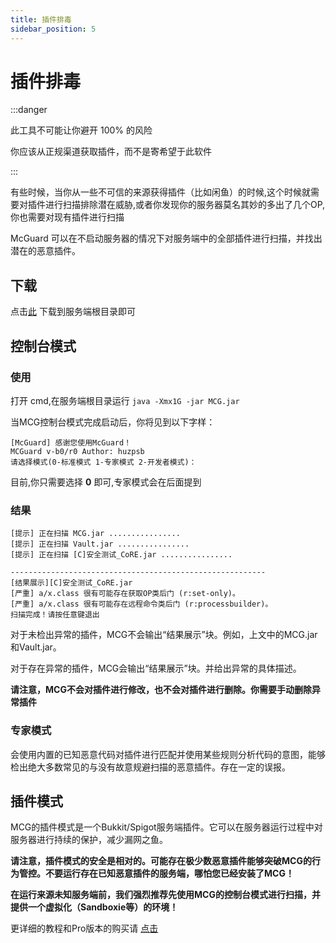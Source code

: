 ```yaml
---
title: 插件排毒
sidebar_position: 5
---
```


# 插件排毒

:::danger

此工具不可能让你避开 100% 的风险

你应该从正规渠道获取插件，而不是寄希望于此软件

:::

有些时候，当你从一些不可信的来源获得插件（比如闲鱼）的时候,这个时候就需要对插件进行扫描排除潜在威胁,或者你发现你的服务器莫名其妙的多出了几个OP,你也需要对现有插件进行扫描

McGuard 可以在不启动服务器的情况下对服务端中的全部插件进行扫描，并找出潜在的恶意插件。

## 下载

点击[此](https://cd.starkettle.com/MCG.jar) 下载到服务端根目录即可

## 控制台模式

### 使用

打开 cmd,在服务端根目录运行 `java -Xmx1G -jar MCG.jar`

当MCG控制台模式完成启动后，你将见到以下字样：

```
[McGuard] 感谢您使用McGuard！
MCGuard v-b0/r0 Author: huzpsb
请选择模式(0-标准模式 1-专家模式 2-开发者模式)：
```

目前,你只需要选择 **0** 即可,专家模式会在后面提到

### 结果

```
[提示] 正在扫描 MCG.jar ................
[提示] 正在扫描 Vault.jar ................
[提示] 正在扫描 [C]安全测试_CoRE.jar ................

---------------------------------------------------------
[结果展示][C]安全测试_CoRE.jar
[严重] a/x.class 很有可能存在获取OP类后门 (r:set-only)。
[严重] a/x.class 很有可能存在远程命令类后门 (r:processbuilder)。
扫描完成！请按任意键退出
```

对于未检出异常的插件，MCG不会输出“结果展示”块。例如，上文中的MCG.jar和Vault.jar。

对于存在异常的插件，MCG会输出“结果展示”块。并给出异常的具体描述。

**请注意，MCG不会对插件进行修改，也不会对插件进行删除。你需要手动删除异常插件**

### 专家模式

会使用内置的已知恶意代码对插件进行匹配并使用某些规则分析代码的意图，能够检出绝大多数常见的与没有故意规避扫描的恶意插件。存在一定的误报。

## 插件模式

MCG的插件模式是一个Bukkit/Spigot服务端插件。它可以在服务器运行过程中对服务器进行持续的保护，减少漏网之鱼。

**请注意，插件模式的安全是相对的。可能存在极少数恶意插件能够突破MCG的行为管控。不要运行存在已知恶意插件的服务端，哪怕您已经安装了MCG！**

**在运行来源未知服务端前，我们强烈推荐先使用MCG的控制台模式进行扫描，并提供一个虚拟化（Sandboxie等）的环境！**

更详细的教程和Pro版本的购买请 [点击](https://starkettle.com/mcg/)

